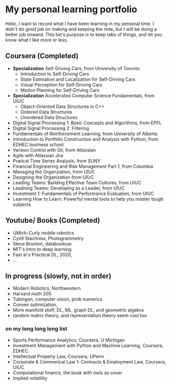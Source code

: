 # My personal learning portfolio
 Hello, I want to record what I have been learning in my perosnal time. I didn't do good job on making and keeping the note, but I will be doing a better job onward. This list's purpose is to keep tabs of things, and let you know what I like more or less. 
 
## Coursera (Completed)
- **Specialization** Self-Driving Cars, from University of Toronto
    - Introduction to Self-Driving Cars
    - State Estimation and Localization for Self-Driving Cars
    - Visual Perception for Self-Driving Cars
    - Motion Planning for Self-Driving Cars
- **Specialization** Accelerated Computer Science Fundamentals, from UIUC
    - Object-Oriented Data Structures in C++
    - Ordered Data Structures
    - Unordered Data Structures
- Digital Signal Processing 1: Basic Concepts and Algorithms, from EPFL
- Digital Signal Processing 2: Filtering 
- Fundamentals of Reinforcement Learning, from University of Alberta
- Introduction to Portfolio Construction and Analysis with Python, from EDHEC business school 
- Version Control with Git, from Atlassian
- Agile with Atlassian Jira
- Pratical Time Series Analysis, from SUNY
- Financial Engineering and Risk Management Part 1, from Columbia
- Managing the Organziation, from UIUC
- Designing the Organization from UIUC
- Leading Teams: Building Effective Team Cultures, from UIUC
- Leadning Teams: Developing as a Leader, from UIUC
- Investment 1: Fundamentals of Performance Evaluation, from UIUC
- Learning How to Learn: Powerful mental tools to help you master tough subjects

## Youtube/ Books (Completed)
- UMich-Curly mobile robotics
- Cyrill Stachniss, Photogrammetry
- Steve Brunton, databookuw
- MIT's Intro to deep learning
- Fast ai's Practical DL, 2020,
- ...

## In progress (slowly, not in order) 
- Modern Robotics, Northwestern
- Harvard math 205
- Tubingen, computer vision, prob numerics
- Convex optimization,
- More manifold stuff, DL, ML, graph DL, and geometric algebra
- random matrix theory, and representation theory seem cool too

### on my long long long list
- Sports Performance Analytics, Coursera, U Michigan
- Investment Management with Python and Machine Learning, Coursera, EDHEC
- Intellectual Property Law, Coursera, UPenn
- Corporate & Commerical Law 1: Contracts & Employment Law, Coursera, UIUC
- Computational finance, the book with owls as cover
- Implied volatility

